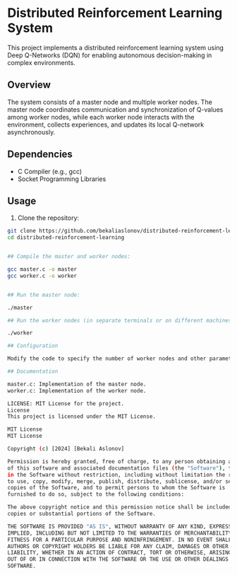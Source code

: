 # Distributed Reinforcement Learning System

This project implements a distributed reinforcement learning system using Deep Q-Networks (DQN) for enabling autonomous decision-making in complex environments.

## Overview

The system consists of a master node and multiple worker nodes. The master node coordinates communication and synchronization of Q-values among worker nodes, while each worker node interacts with the environment, collects experiences, and updates its local Q-network asynchronously.

## Dependencies

- C Compiler (e.g., gcc)
- Socket Programming Libraries

## Usage

1. Clone the repository:

```bash
git clone https://github.com/bekaliaslonov/distributed-reinforcement-learning.git
cd distributed-reinforcement-learning


## Compile the master and worker nodes:

gcc master.c -o master
gcc worker.c -o worker


## Run the master node:

./master

## Run the worker nodes (in separate terminals or on different machines):

./worker

## Configuration

Modify the code to specify the number of worker nodes and other parameters as needed.

## Documentation

master.c: Implementation of the master node.
worker.c: Implementation of the worker node.

LICENSE: MIT License for the project.
License
This project is licensed under the MIT License.

MIT License
MIT License

Copyright (c) [2024] [Bekali Aslonov]

Permission is hereby granted, free of charge, to any person obtaining a copy
of this software and associated documentation files (the "Software"), to deal
in the Software without restriction, including without limitation the rights
to use, copy, modify, merge, publish, distribute, sublicense, and/or sell
copies of the Software, and to permit persons to whom the Software is
furnished to do so, subject to the following conditions:

The above copyright notice and this permission notice shall be included in all
copies or substantial portions of the Software.

THE SOFTWARE IS PROVIDED "AS IS", WITHOUT WARRANTY OF ANY KIND, EXPRESS OR
IMPLIED, INCLUDING BUT NOT LIMITED TO THE WARRANTIES OF MERCHANTABILITY,
FITNESS FOR A PARTICULAR PURPOSE AND NONINFRINGEMENT. IN NO EVENT SHALL THE
AUTHORS OR COPYRIGHT HOLDERS BE LIABLE FOR ANY CLAIM, DAMAGES OR OTHER
LIABILITY, WHETHER IN AN ACTION OF CONTRACT, TORT OR OTHERWISE, ARISING FROM,
OUT OF OR IN CONNECTION WITH THE SOFTWARE OR THE USE OR OTHER DEALINGS IN THE
SOFTWARE.
